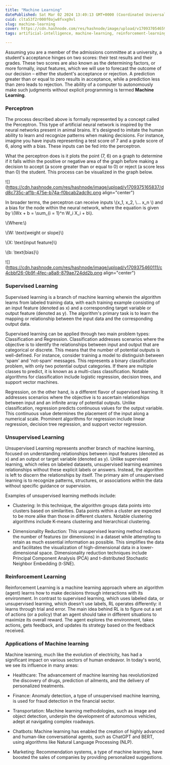 ```yaml
---
title: "Machine Learning"
datePublished: Sat Mar 02 2024 13:49:13 GMT+0000 (Coordinated Universal Time)
cuid: clta53f2r000f0ajw8fvxg9vl
slug: machine-learning
cover: https://cdn.hashnode.com/res/hashnode/image/upload/v1709370546597/1c540213-e8c9-46bf-ae4a-92fb0f047f9c.png
tags: artificial-intelligence, machine-learning, reinforcement-learning, supervised-learning, perceptron

---
```


Assuming you are a member of the admissions committee at a university, a student's acceptance hinges on two scores: their test results and their grades. These two scores are also known as the determining factors, or more formally, input features, which we will use to forecast the outcome of our decision – either the student's acceptance or rejection. A prediction greater than or equal to zero results in acceptance, while a prediction less than zero leads to rejection. The ability of a computer to autonomously make such judgments without explicit programming is termed **Machine Learning**.

### Perceptron

The process described above is formally represented by a concept called the Perceptron. This type of artificial neural network is inspired by the neural networks present in animal brains. It's designed to imitate the human ability to learn and recognize patterns when making decisions. For instance, imagine you have inputs representing a test score of 7 and a grade score of 6, along with a bias. These inputs can be fed into the perceptron.

What the perceptron does is it plots the point (7, 6) on a graph to determine if it falls within the positive or negative area of the graph before making a decision to accept (a score greater than or equal to 0) or reject (a score less than 0) the student. This process can be visualized in the graph below.

![](https://cdn.hashnode.com/res/hashnode/image/upload/v1709375165837/dd8c735c-af1b-475e-b74a-f0bcab2adc9c.png align="center")

In broader terms, the perceptron can receive inputs \\(x_1, x_2, \\... x_n \\) and a bias for the node within the neural network, where the equation is given by \\(Wx + b = \sum_{i = 1}^n W_i X_i + b\\).

\\(Where:\\)

\\(W: \text{weight or slope}\\)

\\(X: \text{input feature}\\)

\\(b: \text{bias}\\)

![](https://cdn.hashnode.com/res/hashnode/image/upload/v1709375460111/c4cbbf26-0b9f-4fec-a8a8-879ae724dd2b.png align="center")

### Supervised Learning

Supervised learning is a branch of machine learning wherein the algorithm learns from labeled training data, with each training example consisting of an input feature (denoted as x) and a corresponding target variable or output feature (denoted as y). The algorithm's primary task is to learn the mapping or relationship between the input data and the corresponding output data.

Supervised learning can be applied through two main problem types: Classification and Regression. Classification addresses scenarios where the objective is to identify the relationships between input and output that are categorical or discrete. This means that the number of potential outputs is well-defined. For instance, consider training a model to distinguish between 'spam' and 'not-spam' messages. This represents a binary classification problem, with only two potential output categories. If there are multiple classes to predict, it is known as a multi-class classification. Notable algorithms for classification include logistic regression, decision trees, and support vector machines.

Regression, on the other hand, is a different flavor of supervised learning. It addresses scenarios where the objective is to ascertain relationships between input and an infinite array of potential outputs. Unlike classification, regression predicts continuous values for the output variable. This continuous value determines the placement of the input along a numerical scale. Prominent algorithms for regression include linear regression, decision tree regression, and support vector regression.

### Unsupervised Learning

Unsupervised Learning represents another branch of machine learning, focused on understanding relationships between input features (denoted as x) and an output or target variable (denoted as y). Unlike supervised learning, which relies on labeled datasets, unsupervised learning examines relationships without these explicit labels or answers. Instead, the algorithm is left to discern the relationships by itself. The primary aim of unsupervised learning is to recognize patterns, structures, or associations within the data without specific guidance or supervision.

Examples of unsupervised learning methods include:

* Clustering: In this technique, the algorithm groups data points into clusters based on similarities. Data points within a cluster are expected to be more alike than those in different clusters. Notable clustering algorithms include K-means clustering and hierarchical clustering.
    
* Dimensionality Reduction: This unsupervised learning method reduces the number of features (or dimensions) in a dataset while attempting to retain as much essential information as possible. This simplifies the data and facilitates the visualization of high-dimensional data in a lower-dimensional space. Dimensionality reduction techniques include Principal Component Analysis (PCA) and t-distributed Stochastic Neighbor Embedding (t-SNE).
    

### Reinforcement Learning

Reinforcement Learning is a machine learning approach where an algorithm (agent) learns how to make decisions through interactions with its environment. In contrast to supervised learning, which uses labeled data, or unsupervised learning, which doesn't use labels, RL operates differently: it learns through trial and error. The main idea behind RL is to figure out a set of actions (or a policy) that an agent should take in different situations to maximize its overall reward. The agent explores the environment, takes actions, gets feedback, and updates its strategy based on the feedback received.

### Applications of Machine learning

Machine learning, much like the evolution of electricity, has had a significant impact on various sectors of human endeavor. In today's world, we see its influence in many areas:

* Healthcare: The advancement of machine learning has revolutionized the discovery of drugs, prediction of ailments, and the delivery of personalized treatments.
    
* Finance: Anomaly detection, a type of unsupervised machine learning, is used for fraud detection in the financial sector.
    
* Transportation: Machine learning methodologies, such as image and object detection, underpin the development of autonomous vehicles, adept at navigating complex roadways.
    
* Chatbots: Machine learning has enabled the creation of highly advanced and human-like conversational agents, such as ChatGPT and BERT, using algorithms like Natural Language Processing (NLP).
    
* Marketing: Recommendation systems, a type of machine learning, have boosted the sales of companies by providing personalized suggestions.